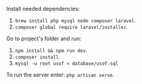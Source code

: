 Install needed dependencies:
1. `brew install php mysql node composer laravel`.
2. `composer global require laravel/installer`.

Go to project's folder and run:
1. `npm install && npm run dev`.
2. `composer install`.
3. `mysql -u root usof < database/usof.sql`

To run the server enter:
`php artisan serve`.
